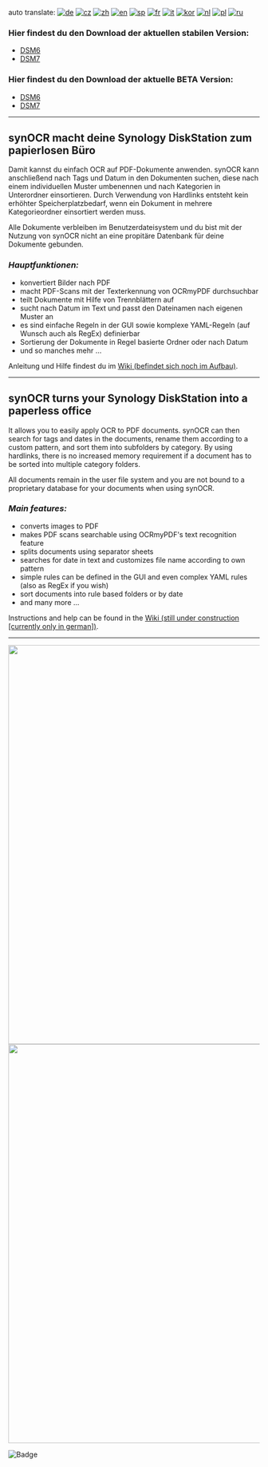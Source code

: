 auto translate: 
[![de](https://flagcdn.com/w20/de.png)](https://github.com/geimist/synOCR)
[![cz](https://flagcdn.com/w20/cz.png)](http://translate.google.com/translate?js=n&sl=auto&tl=cs&u=https://github.com/geimist/synOCR)
[![zh](https://flagcdn.com/w20/cn.png)](http://translate.google.com/translate?js=n&sl=auto&tl=zh-CN&u=https://github.com/geimist/synOCR)
[![en](https://flagcdn.com/w20/us.png)](http://translate.google.com/translate?js=n&sl=auto&tl=en&u=https://github.com/geimist/synOCR)
[![sp](https://flagcdn.com/w20/es.png)](http://translate.google.com/translate?js=n&sl=auto&tl=es&u=https://github.com/geimist/synOCR)
[![fr](https://flagcdn.com/w20/fr.png)](http://translate.google.com/translate?js=n&sl=auto&tl=fr&u=https://github.com/geimist/synOCR)
[![it](https://flagcdn.com/w20/it.png)](http://translate.google.com/translate?js=n&sl=auto&tl=it&u=https://github.com/geimist/synOCR)
[![kor](https://flagcdn.com/w20/kr.png)](http://translate.google.com/translate?js=n&sl=auto&tl=kor&u=https://github.com/geimist/synOCR)
[![nl](https://flagcdn.com/w20/nl.png)](http://translate.google.com/translate?js=n&sl=auto&tl=nl&u=https://github.com/geimist/synOCR)
[![pl](https://flagcdn.com/w20/pl.png)](http://translate.google.com/translate?js=n&sl=auto&tl=pl&u=https://github.com/geimist/synOCR)
[![ru](https://flagcdn.com/w20/ru.png)](http://translate.google.com/translate?js=n&sl=auto&tl=ru&u=https://github.com/geimist/synOCR)
  

### Hier findest du den Download der aktuellen stabilen Version:    
- [DSM6](https://geimist.eu/synOCR/synOCR_DSM6_stable.html)
- [DSM7](https://geimist.eu/synOCR/synOCR_DSM7_stable.html)

### Hier findest du den Download der aktuelle BETA Version:       
- [DSM6](https://geimist.eu/synOCR/synOCR_DSM6_snapshot_build.html)
- [DSM7](https://geimist.eu/synOCR/synOCR_DSM7_snapshot_build.html)
<hr>

## synOCR macht deine Synology DiskStation zum papierlosen Büro    

Damit kannst du einfach OCR auf PDF-Dokumente anwenden. synOCR kann anschließend nach Tags und Datum in den Dokumenten suchen, diese nach einem individuellen Muster umbenennen und nach Kategorien in Unterordner einsortieren. Durch Verwendung von Hardlinks entsteht kein erhöhter Speicherplatzbedarf, wenn ein Dokument in mehrere Kategorieordner einsortiert werden muss.   
   
Alle Dokumente verbleiben im Benutzerdateisystem und du bist mit der Nutzung von synOCR nicht an eine propitäre Datenbank für deine Dokumente gebunden.

### *Hauptfunktionen:*   
- konvertiert Bilder nach PDF
- macht PDF-Scans mit der Texterkennung von OCRmyPDF durchsuchbar
- teilt Dokumente mit Hilfe von Trennblättern auf
- sucht nach Datum im Text und passt den Dateinamen nach eigenen Muster an
- es sind einfache Regeln in der GUI sowie komplexe YAML-Regeln (auf Wunsch auch als RegEx) definierbar
- Sortierung der Dokumente in Regel basierte Ordner oder nach Datum
- und so manches mehr …


Anleitung und Hilfe findest du im [Wiki (befindet sich noch im Aufbau)](https://github.com/geimist/synOCR/wiki).

___

## synOCR turns your Synology DiskStation into a paperless office

It allows you to easily apply OCR to PDF documents. synOCR can then search for tags and dates in the documents, rename them according to a custom pattern, and sort them into subfolders by category. By using hardlinks, there is no increased memory requirement if a document has to be sorted into multiple category folders.   
   
All documents remain in the user file system and you are not bound to a proprietary database for your documents when using synOCR.

### *Main features:*   
- converts images to PDF
- makes PDF scans searchable using OCRmyPDF's text recognition feature
- splits documents using separator sheets
- searches for date in text and customizes file name according to own pattern
- simple rules can be defined in the GUI and even complex YAML rules (also as RegEx if you wish)
- sort documents into rule based folders or by date
- and many more ...

Instructions and help can be found in the [Wiki (still under construction [currently only in german])](https://github.com/geimist/synOCR/wiki).

___

<img src="https://github.com/geimist/synOCR/raw/master/wiki_resources/synOCR_screenshot_1.png" width="800" />
<br>    
<img src="https://github.com/geimist/synOCR/raw/master/wiki_resources/synOCR_screenshot_2.png" width="800" />
<br> 

![Badge](https://hitscounter.dev/api/hit?url=https%3A%2F%2Fgithub.com%2Fgeimist%2FsynOCR&label=Visotors&icon=github&color=%23ffc107&message=&style=flat&tz=Europe%2FBerlin)
